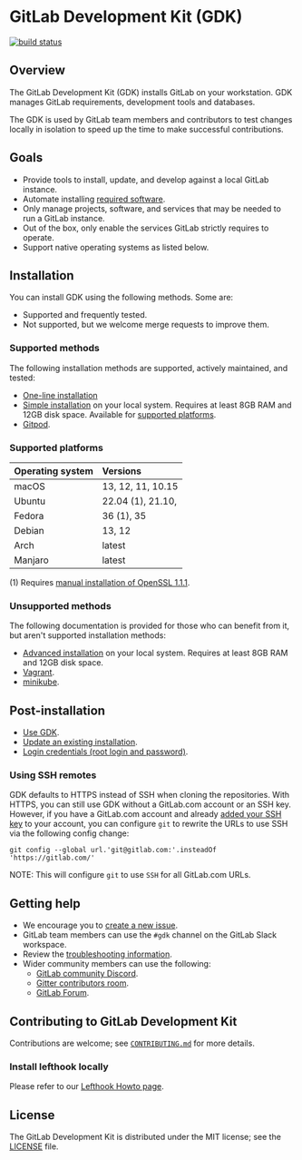 # GitLab Development Kit (GDK)

[![build status](https://gitlab.com/gitlab-org/gitlab-development-kit/badges/main/pipeline.svg)](https://gitlab.com/gitlab-org/gitlab-development-kit/pipelines)

## Overview

The GitLab Development Kit (GDK) installs GitLab on your workstation. GDK
manages GitLab requirements, development tools and databases.

The GDK is used by GitLab team members and contributors to test changes
locally in isolation to speed up the time to make successful contributions.

## Goals

- Provide tools to install, update, and develop against a local GitLab instance.
- Automate installing [required software](https://docs.gitlab.com/ee/install/requirements.html#software-requirements).
- Only manage projects, software, and services that may be needed to run a GitLab instance.
- Out of the box, only enable the services GitLab strictly requires to operate.
- Support native operating systems as listed below.

## Installation

You can install GDK using the following methods. Some are:

- Supported and frequently tested.
- Not supported, but we welcome merge requests to improve them.

### Supported methods

The following installation methods are supported, actively maintained, and tested:

- [One-line installation](doc/index.md#one-line-installation)
- [Simple installation](doc/index.md#simple-installation) on your local system. Requires at least
  8GB RAM and 12GB disk space. Available for [supported platforms](#supported-platforms).
- [Gitpod](doc/howto/gitpod.md).

### Supported platforms

| Operating system | Versions                       |
|:-----------------|:-------------------------------|
| macOS            | 13, 12, 11, 10.15              |
| Ubuntu           | 22.04 (1), 21.10,              |
| Fedora           | 36 (1), 35                     |
| Debian           | 13, 12                         |
| Arch             | latest                         |
| Manjaro          | latest                         |

(1) Requires [manual installation of OpenSSL 1.1.1](doc/troubleshooting/ruby.md#openssl-3-breaks-ruby-builds).

### Unsupported methods

The following documentation is provided for those who can benefit from it, but aren't
supported installation methods:

- [Advanced installation](doc/advanced.md) on your local system. Requires at least
  8GB RAM and 12GB disk space.
- [Vagrant](doc/howto/vagrant.md).
- [minikube](doc/howto/kubernetes/minikube.md).

## Post-installation

- [Use GDK](doc/howto/index.md).
- [Update an existing installation](doc/index.md#update-gdk).
- [Login credentials (root login and password)](doc/gdk_commands.md#get-the-login-credentials).

### Using SSH remotes

GDK defaults to HTTPS instead of SSH when cloning the repositories. With HTTPS, you can still use GDK without a GitLab.com account or an SSH key. However, if you have a GitLab.com account and already [added your SSH key](https://docs.gitlab.com/ee/user/ssh.html#add-an-ssh-key-to-your-gitlab-account) to your account, you can configure `git` to rewrite the URLs to use SSH via the following config change:

```shell
git config --global url.'git@gitlab.com:'.insteadOf 'https://gitlab.com/'
```

NOTE:
This will configure `git` to use `SSH` for all GitLab.com URLs.

## Getting help

- We encourage you to [create a new issue](https://gitlab.com/gitlab-org/gitlab-development-kit/-/issues/new).
- GitLab team members can use the `#gdk` channel on the GitLab Slack workspace.
- Review the [troubleshooting information](doc/troubleshooting).
- Wider community members can use the following:
  - [GitLab community Discord](https://discord.gg/gitlab).
  - [Gitter contributors room](https://gitter.im/gitlab/contributors).
  - [GitLab Forum](https://forum.gitlab.com/c/community/39).

## Contributing to GitLab Development Kit

Contributions are welcome; see [`CONTRIBUTING.md`](CONTRIBUTING.md)
for more details.

### Install lefthook locally

Please refer to our [Lefthook Howto page](doc/howto/lefthook.md).

## License

The GitLab Development Kit is distributed under the MIT license; see the
[LICENSE](LICENSE) file.
